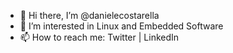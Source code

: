- 👋 Hi there, I’m @danielecostarella
- 👀 I’m interested in Linux and Embedded Software
- 📫 How to reach me: Twitter | LinkedIn

<!---
danielecostarella/danielecostarella is a ✨ special ✨ repository because its `README.md` (this file) appears on your GitHub profile.
You can click the Preview link to take a look at your changes.
--->
